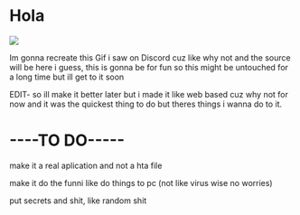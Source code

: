 # Hola
![](https://cdn.discordapp.com/attachments/575046959803400222/966423374874177556/can_i_have_credit_card_info_pls.gif)

Im gonna recreate this Gif i saw on Discord cuz like why not and the source will be here i guess, this is gonna be for fun so this might be untouched for a long time but ill get to it soon

EDIT- so ill make it better later but i made it like web based cuz why not for now and it was the quickest thing to do but theres things i wanna do to it.

# ----TO DO-----
  make it a real aplication and not a hta file
  
  make it do the funni like do things to pc (not like virus wise no worries)
  
  put secrets and shit, like random shit
